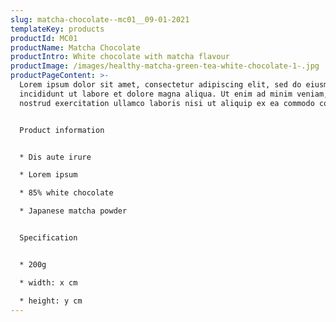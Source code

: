 ```yaml
---
slug: matcha-chocolate--mc01__09-01-2021
templateKey: products
productId: MC01
productName: Matcha Chocolate
productIntro: White chocolate with matcha flavour
productImage: /images/healthy-matcha-green-tea-white-chocolate-1-.jpg
productPageContent: >-
  Lorem ipsum dolor sit amet, consectetur adipiscing elit, sed do eiusmod tempor
  incididunt ut labore et dolore magna aliqua. Ut enim ad minim veniam, quis
  nostrud exercitation ullamco laboris nisi ut aliquip ex ea commodo consequat.


  Product information


  * Dis aute irure

  * Lorem ipsum

  * 85% white chocolate

  * Japanese matcha powder


  Specification


  * 200g

  * width: x cm

  * height: y cm
---
```

